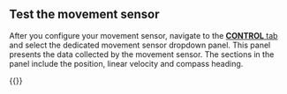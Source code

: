 ## Test the movement sensor

After you configure your movement sensor, navigate to the [**CONTROL** tab](/fleet/machines/#control) and select the dedicated movement sensor dropdown panel.
This panel presents the data collected by the movement sensor.
The sections in the panel include the position, linear velocity and compass heading.

{{<imgproc src="/components/movement-sensor/movement-sensor-control-tab-gps.png" resize="800x" declaredimensions=true alt="The movement sensor component in the control tab">}}
